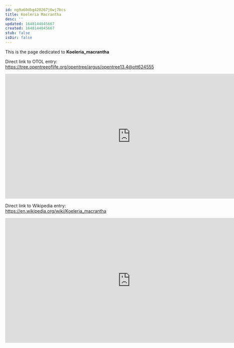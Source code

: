 ```yaml
---
id: ng9a60dbg420267j6wj7bcs
title: Koeleria Macrantha
desc: ''
updated: 1648144045667
created: 1648144045667
stub: false
isDir: false
---
```

This is the page dedicated to **Koeleria_macrantha**


Direct link to OTOL entry: https://tree.opentreeoflife.org/opentree/argus/opentree13.4@ott624555



<html>
    <body>
    <iframe src="https://tree.opentreeoflife.org/opentree/argus/opentree13.4@ott624555"
    width="800" height="400" frameborder="0" allowfullscreen> </iframe>
    </body>
</html>
    


Direct link to Wikipedia entry: https://en.wikipedia.org/wiki/Koeleria_macrantha



<html>
    <body>
    <iframe src="https://en.wikipedia.org/wiki/Koeleria_macrantha"
    width="800" height="400" frameborder="0" allowfullscreen> </iframe>
    </body>
</html>
    
